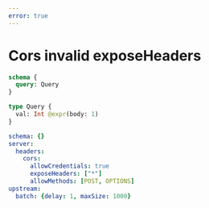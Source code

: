 ```yaml
---
error: true
---
```


# Cors invalid exposeHeaders

```graphql @schema
schema {
  query: Query
}

type Query {
  val: Int @expr(body: 1)
}
```

```yml @config
schema: {}
server:
  headers:
    cors:
      allowCredentials: true
      exposeHeaders: ["*"]
      allowMethods: [POST, OPTIONS]
upstream:
  batch: {delay: 1, maxSize: 1000}
```
